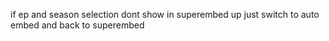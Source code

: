 if ep and season selection dont show in superembed up just switch to auto embed and back to superembed 
